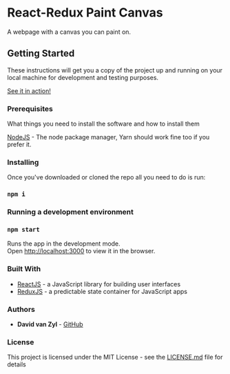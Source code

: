# React-Redux Paint Canvas

A webpage with a canvas you can paint on.

## Getting Started

These instructions will get you a copy of the project up and running on your local machine for development and testing purposes.

[See it in action!](https://draw.davidvanzyl.io)

### Prerequisites

What things you need to install the software and how to install them

[NodeJS](https://nodejs.org/en/) - The node package manager, Yarn should work fine too if you prefer it.

### Installing

Once you've downloaded or cloned the repo all you need to do is run:

### `npm i`

### Running a development environment

### `npm start`

Runs the app in the development mode.<br>
Open [http://localhost:3000](http://localhost:3000) to view it in the browser.


### Built With

* [ReactJS](https://reactjs.org/docs/getting-started.html) - a JavaScript library for building user interfaces
* [ReduxJS](https://redux.js.org/introduction/getting-started) - a predictable state container for JavaScript apps

### Authors

* **David van Zyl** - [GitHub](https://github.com/DavidvanZyl)

### License

This project is licensed under the MIT License - see the [LICENSE.md](LICENSE.md) file for details
